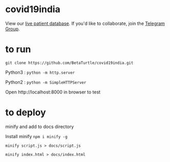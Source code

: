 # covid19india

View our [live patient database].  If you'd like to collaborate, join the [Telegram Group].

[live patient database]: https://docs.google.com/spreadsheets/d/1nzXUdaIWC84QipdVGUKTiCSc5xntBbpMpzLm6Si33zk
[Telegram Group]: https://t.me/covid19indiaops

# to run

`git clone https://github.com/BetaTurtle/covid19india.git`

Python3 : `python -m http.server`

Python2 : `python -m SimpleHTTPServer`

Open http://localhost:8000 in browser to test



# to deploy

minify and add to docs directory

Install minify
`npm i minify -g`

`minify script.js > docs/script.js`

`minify index.html > docs/index.html`
